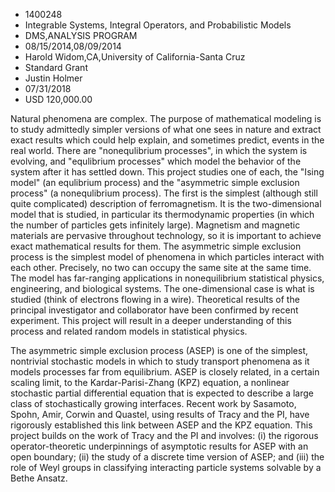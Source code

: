 
* 1400248
* Integrable Systems, Integral Operators, and Probabilistic Models
* DMS,ANALYSIS PROGRAM
* 08/15/2014,08/09/2014
* Harold Widom,CA,University of California-Santa Cruz
* Standard Grant
* Justin Holmer
* 07/31/2018
* USD 120,000.00

Natural phenomena are complex. The purpose of mathematical modeling is to study
admittedly simpler versions of what one sees in nature and extract exact results
which could help explain, and sometimes predict, events in the real world. There
are "nonequlibrium processes", in which the system is evolving, and "equlibrium
processes" which model the behavior of the system after it has settled down.
This project studies one of each, the "Ising model" (an equlibrium process) and
the "asymmetric simple exclusion process" (a nonequlibrium process). The first
is the simplest (although still quite complicated) description of
ferromagnetism. It is the two-dimensional model that is studied, in particular
its thermodynamic properties (in which the number of particles gets infinitely
large). Magnetism and magnetic materials are pervasive throughout technology, so
it is important to achieve exact mathematical results for them. The asymmetric
simple exclusion process is the simplest model of phenomena in which particles
interact with each other. Precisely, no two can occupy the same site at the same
time. The model has far-ranging applications in nonequilibrium statistical
physics, engineering, and biological systems. The one-dimensional case is what
is studied (think of electrons flowing in a wire). Theoretical results of the
principal investigator and collaborator have been confirmed by recent
experiment. This project will result in a deeper understanding of this process
and related random models in statistical physics.

The asymmetric simple exclusion process (ASEP) is one of the simplest,
nontrivial stochastic models in which to study transport phenomena as it models
processes far from equilibrium. ASEP is closely related, in a certain scaling
limit, to the Kardar-Parisi-Zhang (KPZ) equation, a nonlinear stochastic partial
differential equation that is expected to describe a large class of
stochastically growing interfaces. Recent work by Sasamoto, Spohn, Amir, Corwin
and Quastel, using results of Tracy and the PI, have rigorously established this
link between ASEP and the KPZ equation. This project builds on the work of Tracy
and the PI and involves: (i) the rigorous operator-theoretic underpinnings of
asymptotic results for ASEP with an open boundary; (ii) the study of a discrete
time version of ASEP; and (iii) the role of Weyl groups in classifying
interacting particle systems solvable by a Bethe Ansatz.
